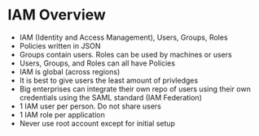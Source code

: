 # IAM Overview
* IAM (Identity and Access Management), Users, Groups, Roles
* Policies written in JSON
* Groups contain users. Roles can be used by machines or users
* Users, Groups, and Roles can all have Policies
* IAM is global (across regions)
* It is best to give users the least amount of privledges
* Big enterprises can integrate their own repo of users using their own credentials using the SAML standard (IAM Federation)
* 1 IAM user per person. Do not share users
* 1 IAM role per application
* Never use root account except for initial setup